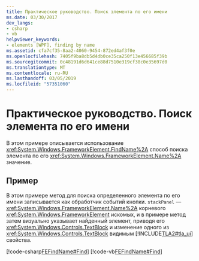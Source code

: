 ```yaml
---
title: Практическое руководство. Поиск элемента по его имени
ms.date: 03/30/2017
dev_langs:
- csharp
- vb
helpviewer_keywords:
- elements [WPF], finding by name
ms.assetid: cfa7cf35-8aa2-4060-9454-872ed4af3f0e
ms.openlocfilehash: 7405f9ba8db5d4db0ce35ca250f13e456685f39b
ms.sourcegitcommit: 0c48191d6d641ce88d7510e319cf38c0e35697d0
ms.translationtype: MT
ms.contentlocale: ru-RU
ms.lasthandoff: 03/05/2019
ms.locfileid: "57351060"
---
```

# <a name="how-to-find-an-element-by-its-name"></a>Практическое руководство. Поиск элемента по его имени
В этом примере описывается использование <xref:System.Windows.FrameworkElement.FindName%2A> способ поиска элемента по его <xref:System.Windows.FrameworkElement.Name%2A> значение.  
  
## <a name="example"></a>Пример  
 В этом примере метод для поиска определенного элемента по его имени записывается как обработчик событий кнопки. `stackPanel` — <xref:System.Windows.FrameworkElement.Name%2A> корневого <xref:System.Windows.FrameworkElement> искомых, и в примере метод затем визуально указывает найденный элемент, приводя его <xref:System.Windows.Controls.TextBlock> и изменение одного из <xref:System.Windows.Controls.TextBlock> видимым [!INCLUDE[TLA2#tla_ui](../../../../includes/tla2sharptla-ui-md.md)] свойства.  
  
 [!code-csharp[FEFindName#Find](~/samples/snippets/csharp/VS_Snippets_Wpf/FEFindName/CSharp/default.xaml.cs#find)]
 [!code-vb[FEFindName#Find](~/samples/snippets/visualbasic/VS_Snippets_Wpf/FEFindName/VisualBasic/default.xaml.vb#find)]

